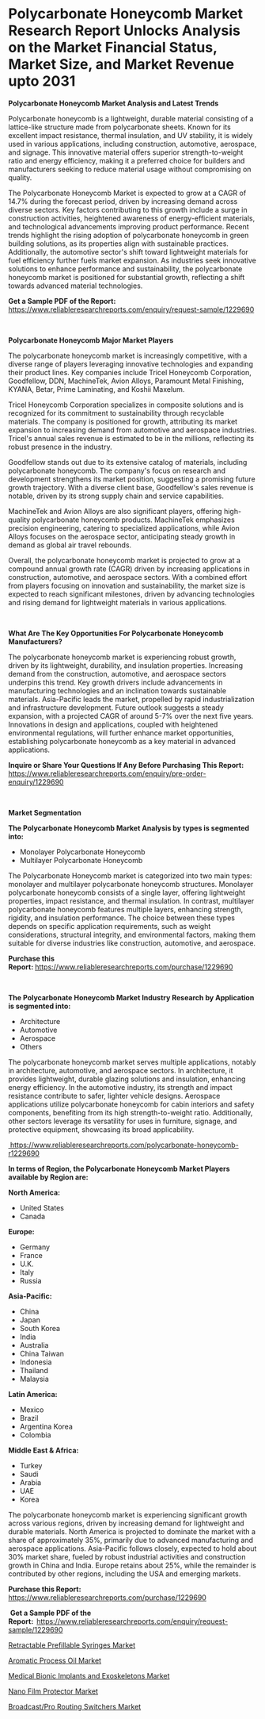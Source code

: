 <p><h1>Polycarbonate Honeycomb Market Research Report Unlocks Analysis on the Market Financial Status, Market Size, and Market Revenue upto 2031</h1></p><p><strong>Polycarbonate Honeycomb Market Analysis and Latest Trends</strong></p>
<p><p>Polycarbonate honeycomb is a lightweight, durable material consisting of a lattice-like structure made from polycarbonate sheets. Known for its excellent impact resistance, thermal insulation, and UV stability, it is widely used in various applications, including construction, automotive, aerospace, and signage. This innovative material offers superior strength-to-weight ratio and energy efficiency, making it a preferred choice for builders and manufacturers seeking to reduce material usage without compromising on quality.</p><p>The Polycarbonate Honeycomb Market is expected to grow at a CAGR of 14.7% during the forecast period, driven by increasing demand across diverse sectors. Key factors contributing to this growth include a surge in construction activities, heightened awareness of energy-efficient materials, and technological advancements improving product performance. Recent trends highlight the rising adoption of polycarbonate honeycomb in green building solutions, as its properties align with sustainable practices. Additionally, the automotive sector's shift toward lightweight materials for fuel efficiency further fuels market expansion. As industries seek innovative solutions to enhance performance and sustainability, the polycarbonate honeycomb market is positioned for substantial growth, reflecting a shift towards advanced material technologies.</p></p>
<p><strong>Get a Sample PDF of the Report:&nbsp;</strong> <a href="https://www.reliableresearchreports.com/enquiry/request-sample/1229690?utm_campaign=7&utm_medium=2&utm_source=Github&utm_content=ia&utm_term=10112024&utm_id=polycarbonate-honeycomb">https://www.reliableresearchreports.com/enquiry/request-sample/1229690</a></p>
<p>&nbsp;</p>
<p><strong>Polycarbonate Honeycomb Major Market Players</strong></p>
<p><p>The polycarbonate honeycomb market is increasingly competitive, with a diverse range of players leveraging innovative technologies and expanding their product lines. Key companies include Tricel Honeycomb Corporation, Goodfellow, DDN, MachineTek, Avion Alloys, Paramount Metal Finishing, KYANA, Betar, Prime Laminating, and Koshii Maxelum.</p><p>Tricel Honeycomb Corporation specializes in composite solutions and is recognized for its commitment to sustainability through recyclable materials. The company is positioned for growth, attributing its market expansion to increasing demand from automotive and aerospace industries. Tricel's annual sales revenue is estimated to be in the millions, reflecting its robust presence in the industry.</p><p>Goodfellow stands out due to its extensive catalog of materials, including polycarbonate honeycomb. The company's focus on research and development strengthens its market position, suggesting a promising future growth trajectory. With a diverse client base, Goodfellow's sales revenue is notable, driven by its strong supply chain and service capabilities.</p><p>MachineTek and Avion Alloys are also significant players, offering high-quality polycarbonate honeycomb products. MachineTek emphasizes precision engineering, catering to specialized applications, while Avion Alloys focuses on the aerospace sector, anticipating steady growth in demand as global air travel rebounds.</p><p>Overall, the polycarbonate honeycomb market is projected to grow at a compound annual growth rate (CAGR) driven by increasing applications in construction, automotive, and aerospace sectors. With a combined effort from players focusing on innovation and sustainability, the market size is expected to reach significant milestones, driven by advancing technologies and rising demand for lightweight materials in various applications.</p></p>
<p>&nbsp;</p>
<p><strong>What Are The Key Opportunities For Polycarbonate Honeycomb Manufacturers?</strong></p>
<p><p>The polycarbonate honeycomb market is experiencing robust growth, driven by its lightweight, durability, and insulation properties. Increasing demand from the construction, automotive, and aerospace sectors underpins this trend. Key growth drivers include advancements in manufacturing technologies and an inclination towards sustainable materials. Asia-Pacific leads the market, propelled by rapid industrialization and infrastructure development. Future outlook suggests a steady expansion, with a projected CAGR of around 5-7% over the next five years. Innovations in design and applications, coupled with heightened environmental regulations, will further enhance market opportunities, establishing polycarbonate honeycomb as a key material in advanced applications.</p></p>
<p><strong>Inquire or Share Your Questions If Any Before Purchasing This Report:</strong> <a href="https://www.reliableresearchreports.com/enquiry/pre-order-enquiry/1229690?utm_campaign=7&utm_medium=2&utm_source=Github&utm_content=ia&utm_term=10112024&utm_id=polycarbonate-honeycomb">https://www.reliableresearchreports.com/enquiry/pre-order-enquiry/1229690</a></p>
<p>&nbsp;</p>
<p><strong>Market Segmentation</strong></p>
<p><strong>The Polycarbonate Honeycomb Market Analysis by types is segmented into:</strong></p>
<p><ul><li>Monolayer Polycarbonate Honeycomb</li><li>Multilayer Polycarbonate Honeycomb</li></ul></p>
<p><p>The Polycarbonate Honeycomb market is categorized into two main types: monolayer and multilayer polycarbonate honeycomb structures. Monolayer polycarbonate honeycomb consists of a single layer, offering lightweight properties, impact resistance, and thermal insulation. In contrast, multilayer polycarbonate honeycomb features multiple layers, enhancing strength, rigidity, and insulation performance. The choice between these types depends on specific application requirements, such as weight considerations, structural integrity, and environmental factors, making them suitable for diverse industries like construction, automotive, and aerospace.</p></p>
<p><strong>Purchase this Report:&nbsp;</strong><a href="https://www.reliableresearchreports.com/purchase/1229690?utm_campaign=7&utm_medium=2&utm_source=Github&utm_content=ia&utm_term=10112024&utm_id=polycarbonate-honeycomb">https://www.reliableresearchreports.com/purchase/1229690</a></p>
<p>&nbsp;</p>
<p><strong>The Polycarbonate Honeycomb Market Industry Research by Application is segmented into:</strong></p>
<p><ul><li>Architecture</li><li>Automotive</li><li>Aerospace</li><li>Others</li></ul></p>
<p><p>The polycarbonate honeycomb market serves multiple applications, notably in architecture, automotive, and aerospace sectors. In architecture, it provides lightweight, durable glazing solutions and insulation, enhancing energy efficiency. In the automotive industry, its strength and impact resistance contribute to safer, lighter vehicle designs. Aerospace applications utilize polycarbonate honeycomb for cabin interiors and safety components, benefiting from its high strength-to-weight ratio. Additionally, other sectors leverage its versatility for uses in furniture, signage, and protective equipment, showcasing its broad applicability.</p></p>
<p><a href="https://www.reliableresearchreports.com/polycarbonate-honeycomb-r1229690?utm_campaign=7&utm_medium=2&utm_source=Github&utm_content=ia&utm_term=10112024&utm_id=polycarbonate-honeycomb">&nbsp;https://www.reliableresearchreports.com/polycarbonate-honeycomb-r1229690</a></p>
<p><strong>In terms of Region, the Polycarbonate Honeycomb Market Players available by Region are:</strong></p>
<p>
    <p> <strong> North America: </strong>
        <ul>
            <li>United States</li>
            <li>Canada</li>
        </ul>
        </p> 
    <p> <strong> Europe: </strong>
        <ul>
            <li>Germany</li>
            <li>France</li>
            <li>U.K.</li>
            <li>Italy</li>
            <li>Russia</li>
        </ul>
        </p> 
    <p> <strong> Asia-Pacific: </strong>
        <ul>
            <li>China</li>
            <li>Japan</li>
            <li>South Korea</li>
            <li>India</li>
            <li>Australia</li>
            <li>China Taiwan</li>
            <li>Indonesia</li>
            <li>Thailand</li>
            <li>Malaysia</li>
        </ul>
        </p> 
    <p> <strong> Latin America: </strong>
        <ul>
            <li>Mexico</li>
            <li>Brazil</li>
            <li>Argentina Korea</li>
            <li>Colombia</li>
        </ul>
        </p> 
    <p> <strong> Middle East & Africa: </strong>
        <ul>
            <li>Turkey</li>
            <li>Saudi</li>
            <li>Arabia</li>
            <li>UAE</li>
            <li>Korea</li>
        </ul>
    </p>
    </p>
<p><p>The polycarbonate honeycomb market is experiencing significant growth across various regions, driven by increasing demand for lightweight and durable materials. North America is projected to dominate the market with a share of approximately 35%, primarily due to advanced manufacturing and aerospace applications. Asia-Pacific follows closely, expected to hold about 30% market share, fueled by robust industrial activities and construction growth in China and India. Europe retains about 25%, while the remainder is contributed by other regions, including the USA and emerging markets.</p></p>
<p><strong>Purchase this Report: </strong><a href="https://www.reliableresearchreports.com/purchase/1229690?utm_campaign=7&utm_medium=2&utm_source=Github&utm_content=ia&utm_term=10112024&utm_id=polycarbonate-honeycomb">https://www.reliableresearchreports.com/purchase/1229690</a></p>
<p>&nbsp;<strong>Get a Sample PDF of the Report:&nbsp;&nbsp;</strong><a href="https://www.reliableresearchreports.com/enquiry/request-sample/1229690?utm_campaign=7&utm_medium=2&utm_source=Github&utm_content=ia&utm_term=10112024&utm_id=polycarbonate-honeycomb">https://www.reliableresearchreports.com/enquiry/request-sample/1229690</a></p>
<p><strong></strong></p>
<p><p><a href="https://issuu.com/reportprime-2/docs/retractable-prefillable-syringes-ma_6aeae995d7ecef?utm_campaign=7&utm_medium=2&utm_source=Github&utm_content=ia&utm_term=10112024&utm_id=polycarbonate-honeycomb">Retractable Prefillable Syringes Market</a></p><p><a href="https://github.com/arnaudyclavinec/Market-Research-Report-List-1/blob/main/aromatic-process-oil-market.md?utm_campaign=7&utm_medium=2&utm_source=Github&utm_content=ia&utm_term=10112024&utm_id=polycarbonate-honeycomb">Aromatic Process Oil Market</a></p><p><a href="https://issuu.com/reportprime-2/docs/medical-bionic-implants-and-exoskel_cd4750b6f08fdf?utm_campaign=7&utm_medium=2&utm_source=Github&utm_content=ia&utm_term=10112024&utm_id=polycarbonate-honeycomb">Medical Bionic Implants and Exoskeletons Market</a></p><p><a href="https://www.linkedin.com/pulse/he-nano-film-protector-market-expert-analysis-forecast-period-o0fle?utm_campaign=7&utm_medium=2&utm_source=Github&utm_content=ia&utm_term=10112024&utm_id=polycarbonate-honeycomb">Nano Film Protector Market</a></p><p><a href="https://www.linkedin.com/pulse/its-influence-global-broadcastpro-routing-switchers-market-qiqte?utm_campaign=7&utm_medium=2&utm_source=Github&utm_content=ia&utm_term=10112024&utm_id=polycarbonate-honeycomb">Broadcast/Pro Routing Switchers Market</a></p></p>